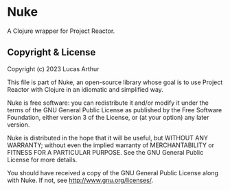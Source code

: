 # Nuke

A Clojure wrapper for Project Reactor.

## Copyright & License

Copyright (c) 2023 Lucas Arthur

This file is part of Nuke, an open-source library whose goal is to
use Project Reactor with Clojure in an idiomatic and simplified way.

Nuke is free software: you can redistribute it and/or modify
it under the terms of the GNU General Public License as published by
the Free Software Foundation, either version 3 of the License, or
(at your option) any later version.

Nuke is distributed in the hope that it will be useful,
but WITHOUT ANY WARRANTY; without even the implied warranty of
MERCHANTABILITY or FITNESS FOR A PARTICULAR PURPOSE. See the
GNU General Public License for more details.

You should have received a copy of the GNU General Public License
along with Nuke. If not, see <http://www.gnu.org/licenses/>.
